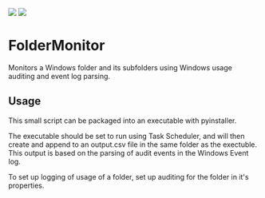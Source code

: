 ![](https://img.shields.io/badge/python-2.7-blue.svg) ![](https://img.shields.io/badge/platform-windows-lightgrey.svg)

# FolderMonitor
Monitors a Windows folder and its subfolders using Windows usage auditing and event log parsing.

## Usage
This small script can be packaged into an executable with pyinstaller.

The executable should be set to run using Task Scheduler, and will then create and append to an output.csv file in the same folder as the exectuble. This output is based on the parsing of audit events in the Windows Event log. 

To set up logging of usage of a folder, set up auditing for the folder in it's properties.
